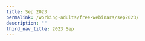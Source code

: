 ```yaml
---
title: Sep 2023
permalink: /working-adults/free-webinars/sep2023/
description: ""
third_nav_title: 2023 Sep
---
```

